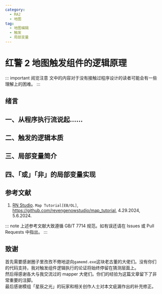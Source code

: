 ```yaml
---
category:
  - RA2
  - 地图
tag:
  - 地图编辑
  - 触发
  - 局部变量
---
```


# 红警 2 地图触发组件的逻辑原理

::: important 阅览注意
文中的内容对于没有接触过程序设计的读者可能会有一些理解上的困难。
:::

## 绪言

## 一、从程序执行流说起……

## 二、触发的逻辑本质

## 三、局部变量简介

## 四、「或」「非」的局部变量实现

## 参考文献

1. [RN Studio](https://github.com/revengenowstudio). `Map Tutorial[EB/OL]`, https://github.com/revengenowstudio/map_tutorial, 4.29.2024, 5.6.2024.

::: note
上述参考文献大致遵循 GB/T 7714 规范。如有误还请在 Issues 或 Pull Requests 中指出。
:::

## 致谢

首先需要感谢圈子里孜孜不倦地逆向`gamemd.exe`这块老古董的大佬们。没有你们的代码支持，我对触发组件逻辑执行的论证将始终停留在猜测层面上。  
然后得感谢各大与我交流过的 mapper 大佬们。你们的经验为这篇文章留下了非常重要的注脚。  
最后感谢模组「星辰之光」的玩家和相关创作人士对本文疵漏作出的补充修正。
